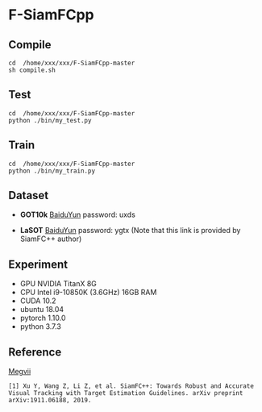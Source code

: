 # F-SiamFCpp

## Compile
```
cd  /home/xxx/xxx/F-SiamFCpp-master
sh compile.sh
```
## Test
```
cd  /home/xxx/xxx/F-SiamFCpp-master 
python ./bin/my_test.py
```
## Train
```
cd  /home/xxx/xxx/F-SiamFCpp-master
python ./bin/my_train.py
```

## Dataset

- **GOT10k** [BaiduYun](https://pan.baidu.com/s/172oiQPA_Ky2iujcW5Irlow) password: uxds

- **LaSOT** [BaiduYun](https://pan.baidu.com/s/1A_QWSzNdr4G9CR6rZ7n9Mg) password: ygtx  (Note that this link is provided by SiamFC++ author)

##  Experiment
- GPU NVIDIA TitanX  8G  
- CPU Intel  i9-10850K (3.6GHz) 16GB RAM
- CUDA 10.2
- ubuntu 18.04 
- pytorch 1.10.0
- python 3.7.3



## Reference
[Megvii](https://github.com/MegviiDetection/video_analyst)

```
[1] Xu Y, Wang Z, Li Z, et al. SiamFC++: Towards Robust and Accurate Visual Tracking with Target Estimation Guidelines. arXiv preprint arXiv:1911.06188, 2019.
```

